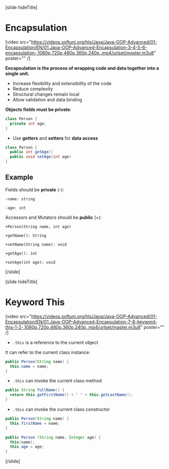[slide hideTitle]

# Encapsulation

[video src="https://videos.softuni.org/hls/Java/Java-OOP-Advanced/01-Encapsulation/EN/01.Java-OOP-Advanced-Encapsulation-3-4-5-6-encapsulation-,1080p,720p,480p,360p,240p,.mp4/urlset/master.m3u8" poster="" /]

**Encapsulation is the process of wrapping code and data together into a single unit.**
- Increase flexibility and extensibility of the code
- Reduce complexity
- Structural changes remain local
- Allow validation and data binding

**Objects fields must be private**:

```java
class Person {
  private int age;
} 
```
- Use **getters** and **setters** for **data access**

```java
class Person {
  public int getAge()
  public void setAge(int age)
}
```

## Example

Fields should be **private** (-):

`-name: string`

`-age: int`

Accessors and Mutators should be **public** (+):

`+Person(String name, int age)`

`+getName(): String`

`+setName(String name): void`

`+getAge(): int`

`+setAge(int age): void`

[/slide]

[slide hideTitle]

# Keyword This 

[video src="https://videos.softuni.org/hls/Java/Java-OOP-Advanced/01-Encapsulation/EN/01.Java-OOP-Advanced-Encapsulation-7-8-keyword-this-1-2-,1080p,720p,480p,360p,240p,.mp4/urlset/master.m3u8" poster="" /]

- `.this` is a reference to the current object

It can refer to the current class instance:

```java
public Person(String name) {
  this.name = name;
}
```

- `.this` can invoke the current class method

```java
public String fullName() {
  return this.getFirstName() + " " + this.getLastName();
}
```

- `.this` can invoke the current class constructor

```java
public Person(String name) {
  this.firstName = name;
}
```

```java
public Person (String name, Integer age) {
  this(name);
  this.age = age;
}
```
[/slide]
